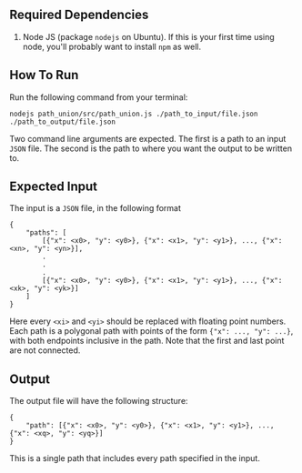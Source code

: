## Required Dependencies

1. Node JS (package `nodejs` on Ubuntu). If this is your first time using node, you'll probably want to install `npm` as well.

## How To Run

Run the following command from your terminal:
```
nodejs path_union/src/path_union.js ./path_to_input/file.json ./path_to_output/file.json
```
Two command line arguments are expected. The first is a path to an input `JSON` file. The second is the path to where you want the output to be written to.

## Expected Input

The input is a `JSON` file, in the following format 

```
{
    "paths": [
        [{"x": <x0>, "y": <y0>}, {"x": <x1>, "y": <y1>}, ..., {"x": <xn>, "y": <yn>}],
        .
        .
        .
        [{"x": <x0>, "y": <y0>}, {"x": <x1>, "y": <y1>}, ..., {"x": <xk>, "y": <yk>}]
    ]
}
```

Here every `<xi>` and `<yi>` should be replaced with floating point numbers. Each path is a polygonal path with points of the form `{"x": ..., "y": ...}`, with both endpoints inclusive in the path. Note that the first and last point are not connected. 

## Output

The output file will have the following structure:
```
{
    "path": [{"x": <x0>, "y": <y0>}, {"x": <x1>, "y": <y1>}, ..., {"x": <xq>, "y": <yq>}]
}
```
This is a single path that includes every path specified in the input.